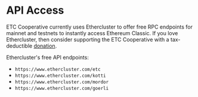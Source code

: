 # API Access

ETC Cooperative currently uses Ethercluster to offer free RPC endpoints for mainnet and testnets to instantly access Ethereum Classic. If you love Ethercluster, then consider supporting the ETC Cooperative with a tax-deductible [donation](https://etccooperative.org/donations).

Ethercluster's free API endpoints:

- `https://www.ethercluster.com/etc`
- `https://www.ethercluster.com/kotti`
- `https://www.ethercluster.com/mordor`
- `https://www.ethercluster.com/goerli`